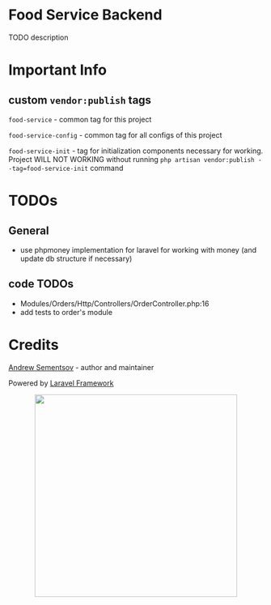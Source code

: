 # Food Service Backend
TODO description

# Important Info
## custom `vendor:publish` tags
`food-service` - common tag for this project

`food-service-config` - common tag for all configs of this project

`food-service-init` - tag for initialization components necessary for working.
Project WILL NOT WORKING without running `php artisan vendor:publish --tag=food-service-init` command

# TODOs
## General
* use phpmoney implementation for laravel for working with money (and update db structure if necessary)

## code TODOs
* Modules/Orders/Http/Controllers/OrderController.php:16
* add tests to order's module

# Credits
[Andrew Sementsov](https://github.com/reenekt) - author and maintainer

Powered by [Laravel Framework](https://laravel.com)
<p align="center"><img src="https://res.cloudinary.com/dtfbvvkyp/image/upload/v1566331377/laravel-logolockup-cmyk-red.svg" width="400"></p>
